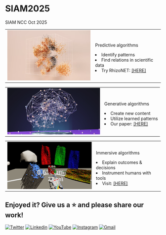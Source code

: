 # SIAM2025
SIAM NCC Oct 2025

<table border="0">
 <tr>
    <td><img src="https://github.com/dani-lbnl/SIAM2025/blob/main/predict.png" width="300">
    </td>
    <td>
     <p>
      Predictive algorithms
      <li> Identify patterns
      <li> Find relations in scientific data
      <li> Try RhizoNET: <a href='https://pypi.org/project/rhizonet/'>[HERE]</a>
      </td>
 </tr>
</table>

<table border="0">
 <tr>
    <td><img src="https://github.com/dani-lbnl/SIAM2025/blob/main/generate.png" width="300">
    </td>
    <td>
     <p>
      Generative algorithms
      <li> Create new content
      <li> Utilize learned patterns
      <li> Our paper: <a href='https://www.mdpi.com/2313-433X/11/8/252'>[HERE]</a>
      </td>
 </tr>
</table>

<table border="0">
 <tr>
    <td><img src="https://github.com/dani-lbnl/SIAM2025/blob/main/immerse.png" width="300">
    </td>
    <td>
     <p>
      Immersive algorithms
      <li> Explain outcomes & decisions
      <li> Instrument humans with tools
      <li> Visit: <a href='https://sites.google.com/lbl.gov/ascribe'>[HERE]</a>
      </td>
 </tr>
</table>

## Enjoyed it? Give us a :star: and please share our work!
[![Twitter](https://img.shields.io/badge/-Dani%20Vision-00aa00?style=flat-square&logo=Twitter&logoColor=white&link=https://twitter.com/dani_lbnl)](https://twitter.com/dani_lbnl)
[![Linkedin](https://img.shields.io/badge/-Dani%20Vision-174b97?style=flat-square&logo=Linkedin&logoColor=white&link=https://www.linkedin.com/danivision)](https://www.linkedin.com/in/daniela-ushizima-vision)
[![YouTube](https://img.shields.io/badge/-Dani%20Vision-8a28e2?style=flat-square&logo=YouTube&logoColor=white&link=https://www.youtube.com/c/DaniUshizimaVision)](https://www.youtube.com/c/DaniUshizimaVision)
[![Instagram](https://img.shields.io/badge/-Dani%20Vision-dd0000?style=flat-square&labelColor=dd0000&logo=instagram&logoColor=white&link=https://www.instagram.com/danielaushizima)](https://www.instagram.com/danielaushizima)
[![Gmail](https://img.shields.io/badge/-dani.lbnl@gmail.com-ffaa1d?style=flat-square&logo=Gmail&logoColor=white&link=mailto:dani.lbnl@gmail.com)](mailto:dani.lbnl@gmail.com)
